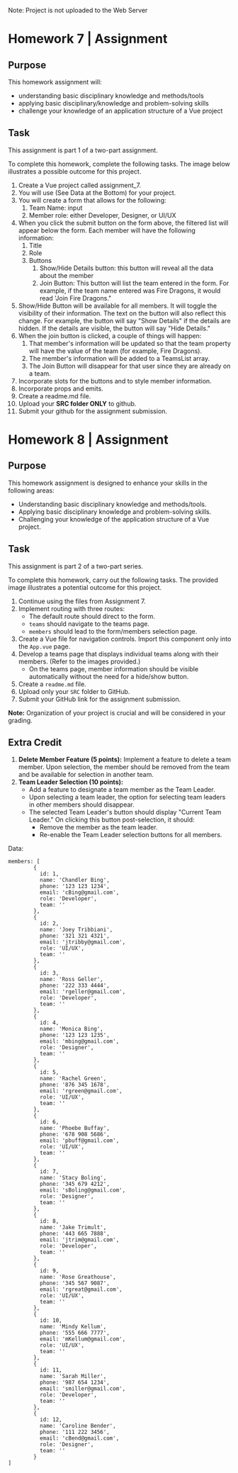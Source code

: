 Note: Project is not uploaded to the Web Server

# Homework 7 | Assignment

## Purpose

This homework assignment will:

- understanding basic disciplinary knowledge and methods/tools
- applying basic disciplinary/knowledge and problem-solving skills
- challenge your knowledge of an application structure of a Vue project

## Task

This assignment is part 1 of a two-part assignment.

To complete this homework, complete the following tasks. The image below illustrates a possible outcome for this project.

1. Create a Vue project called assignment_7.
2. You will use (See Data at the Bottom) for your project.
3. You will create a form that allows for the following:
   1. Team Name: input
   2. Member role: either Developer, Designer, or UI/UX
4. When you click the submit button on the form above, the filtered list will appear below the form. Each member will have the following information:
   1. Title
   2. Role
   3. Buttons
      1. Show/Hide Details button: this button will reveal all the data about the member
      2. Join Button: This button will list the team entered in the form. For example, if the team name entered was Fire Dragons, it would read 'Join Fire Dragons."
5. Show/Hide Button will be available for all members. It will toggle the visibility of their information. The text on the button will also reflect this change. For example, the button will say "Show Details" if the details are hidden. If the details are visible, the button will say "Hide Details."
6. When the join button is clicked, a couple of things will happen:
   1. That member's information will be updated so that the team property will have the value of the team (for example, Fire Dragons).
   2. The member's information will be added to a TeamsList array.
   3. The Join Button will disappear for that user since they are already on a team.
7. Incorporate slots for the buttons and to style member information.
8. Incorporate props and emits.
9. Create a readme.md file.
10. Upload your **SRC folder ONLY** to github.
11. Submit your github for the assignment submission.


# Homework 8 | Assignment

## Purpose
This homework assignment is designed to enhance your skills in the following areas:
- Understanding basic disciplinary knowledge and methods/tools.
- Applying basic disciplinary knowledge and problem-solving skills.
- Challenging your knowledge of the application structure of a Vue project.

## Task
This assignment is part 2 of a two-part series.

To complete this homework, carry out the following tasks. The provided image illustrates a potential outcome for this project.

1. Continue using the files from Assignment 7.
2. Implement routing with three routes:
   - The default route should direct to the form.
   - `teams` should navigate to the teams page.
   - `members` should lead to the form/members selection page.
3. Create a Vue file for navigation controls. Import this component only into the `App.vue` page.
4. Develop a teams page that displays individual teams along with their members. (Refer to the images provided.)
   - On the teams page, member information should be visible automatically without the need for a hide/show button.
5. Create a `readme.md` file.
6. Upload only your `SRC` folder to GitHub.
7. Submit your GitHub link for the assignment submission.

**Note:** Organization of your project is crucial and will be considered in your grading.

## Extra Credit
1. **Delete Member Feature (5 points):** Implement a feature to delete a team member. Upon selection, the member should be removed from the team and be available for selection in another team.
2. **Team Leader Selection (10 points):**
   - Add a feature to designate a team member as the Team Leader.
   - Upon selecting a team leader, the option for selecting team leaders in other members should disappear.
   - The selected Team Leader's button should display "Current Team Leader." On clicking this button post-selection, it should:
      - Remove the member as the team leader.
      - Re-enable the Team Leader selection buttons for all members.


Data:
```
members: [
        {
          id: 1,
          name: 'Chandler Bing',
          phone: '123 123 1234',
          email: 'cBing@gmail.com',
          role: 'Developer',
          team: ''
        },
        {
          id: 2,
          name: 'Joey Tribbiani',
          phone: '321 321 4321',
          email: 'jtribby@gmail.com',
          role: 'UI/UX',
          team: ''
        },
        {
          id: 3,
          name: 'Ross Geller',
          phone: '222 333 4444',
          email: 'rgeller@gmail.com',
          role: 'Developer',
          team: ''
        },
        {
          id: 4,
          name: 'Monica Bing',
          phone: '123 123 1235',
          email: 'mbing@gmail.com',
          role: 'Designer',
          team: ''
        },
        {
          id: 5,
          name: 'Rachel Green',
          phone: '876 345 1678',
          email: 'rgreen@gmail.com',
          role: 'UI/UX',
          team: ''
        },
        {
          id: 6,
          name: 'Phoebe Buffay',
          phone: '678 908 5686',
          email: 'pbuff@gmail.com',
          role: 'UI/UX',
          team: ''
        },
        {
          id: 7,
          name: 'Stacy Boling',
          phone: '345 679 4212',
          email: 'sBoling@gmail.com',
          role: 'Designer',
          team: ''
        },
        {
          id: 8,
          name: 'Jake Trimult',
          phone: '443 665 7888',
          email: 'jtrim@gmail.com',
          role: 'Developer',
          team: ''
        },
        {
          id: 9,
          name: 'Rose Greathouse',
          phone: '345 567 9087',
          email: 'rgreat@gmail.com',
          role: 'UI/UX',
          team: ''
        },
        {
          id: 10,
          name: 'Mindy Kellum',
          phone: '555 666 7777',
          email: 'mKellum@gmail.com',
          role: 'UI/UX',
          team: ''
        },
        {
          id: 11,
          name: 'Sarah Miller',
          phone: '987 654 1234',
          email: 'smiller@gmail.com',
          role: 'Developer',
          team: ''
        },
        {
          id: 12,
          name: 'Caroline Bender',
          phone: '111 222 3456',
          email: 'cBend@gmail.com',
          role: 'Designer',
          team: ''
        }
]
```

